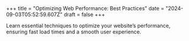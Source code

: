 +++
title = "Optimizing Web Performance: Best Practices"
date = "2024-09-03T05:52:59.607Z"
draft = false
+++

  Learn essential techniques to optimize your website’s performance, ensuring fast load times and a smooth user experience.
        